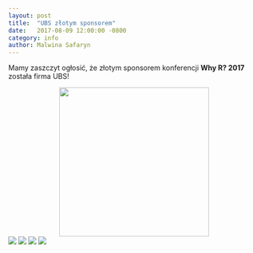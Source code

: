 ```yaml
---
layout: post
title:  "UBS złotym sponsorem"
date:   2017-08-09 12:00:00 -0800
category: info
author: Malwina Safaryn
---
```


Mamy zaszczyt ogłosić, że złotym sponsorem konferencji **Why R? 2017** została firma UBS!

<center>
<img src="/blog/img/UBS/logo.svg" align="middle" height="300px" width="300px">
</center>

<img src="/blog/img/UBS/opis.tif">
<img src="/blog/img/UBS/ryzyko.tif">
<img src="/blog/img/UBS/zespol.tif">
<img src="/blog/img/UBS/modele.tif">